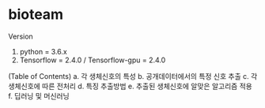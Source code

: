 # bioteam
Version
1. python = 3.6.x
2. Tensorflow = 2.4.0 / Tensorflow-gpu = 2.4.0

(Table of Contents)
a. 각 생체신호의 특성
b. 공개데이터에서의 특정 신호 추출
c. 각 생체신호에 따른 전처리
d. 특징 추출방법
e. 추출된 생체신호에 알맞은 알고리즘 적용
f. 딥러닝 및 머신러닝
